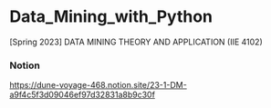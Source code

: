 # Data_Mining_with_Python
[Spring 2023] DATA MINING THEORY AND APPLICATION (IIE 4102)

### Notion
https://dune-voyage-468.notion.site/23-1-DM-a9f4c5f3d09046ef97d32831a8b9c30f

